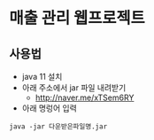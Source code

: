 # 매출 관리 웹프로젝트

## 사용법

- java 11 설치
- 아래 주소에서 jar 파일 내려받기 
  * http://naver.me/xTSem6RY
- 아래 명렁어 입력
 ```
java -jar 다운받은파일명.jar
```
